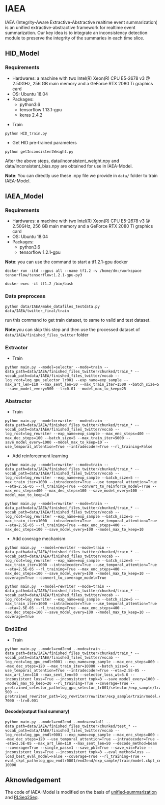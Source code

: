 # IAEA
IAEA (Integrity-Aware Extractive-Abstractive realtime event summarization) is an unified extractive-abstractive framework for realtime event summarization. Our key idea is to integrate an inconsistency detection module to preserve the integrity of the summaries in each time slice.

## HID_Model
### Requirements
* Hardwares: a machine with two Intel(R) Xeon(R) CPU E5-2678 v3 @ 2.50GHz, 256 GB main memory and a GeForce RTX 2080 Ti graphics card
* OS: Ubuntu 18.04
* Packages:
    * python3.6 
    * tensorflow 1.13.1-gpu
    * keras 2.4.2

- Train
```shell script
python HID_train.py
```
- Get HID pre-trained parameters
```shell script
python getInconsistentWeight.py
```

After the above steps, data/inconsistent_weight.npy and data/inconsistent_bias.npy are obtained for use in IAEA-Model.

**Note**: You can directly use these .npy file we provide in `data/` folder to train IAEA-Model.


## IAEA_Model
### Requirements
* Hardwares: a machine with two Intel(R) Xeon(R) CPU E5-2678 v3 @ 2.50GHz, 256 GB main memory and a GeForce RTX 2080 Ti graphics card
* OS: Ubuntu 18.04
* Packages:
    * python3.6 
    * tensorflow 1.2.1-gpu

**Note**: you can use the command to start a tf1.2.1-gpu docker
```shell script
docker run -itd --gpus all --name tf1.2 -v /home/dm:/workspace tensorflow/tensorflow:1.2.1-gpu-py3

docker exec -it tf1.2 /bin/bash
```
### Data preprocess

```shell script
python data/IAEA/make_datafiles_testdata.py data/IAEA/twitter_final/train
```
run this command to get train dataset, to same to valid and test dataset.


**Note**:you can skip this step and then use the processed dataset of `data/IAEA/finished_files_twitter` folder


### Extractor
- Train
```shell script
python main.py --model=selector --mode=train --data_path=data/IAEA/finished_files_twitter/chunked/train_* --vocab_path=data/IAEA/finished_files_twitter/vocab --log_root=log_gpu_selector_lr001 --exp_name=exp_sample --max_art_len=110 --max_sent_len=50 --max_train_iter=1500 --batch_size=5 --save_model_every=500 --lr=0.01 --model_max_to_keep=25
```

### Abstractor
- Train
```shell script
python main.py --model=rewriter --mode=train --data_path=data/IAEA/finished_files_twitter/chunked/train_* --vocab_path=data/IAEA/finished_files_twitter/vocab --log_root=log_rewriter --exp_name=exp_sample --max_enc_steps=400 --max_dec_steps=100 --batch_size=5 --max_train_iter=5000 --save_model_every=1000 --model_max_to_keep=10 --use_temporal_attention=True --intradecoder=True --rl_training=False
```

- Add reinforcement learning
```shell script
python main.py --model=rewriter --mode=train --data_path=data/IAEA/finished_files_twitter/chunked/train_* --vocab_path=data/IAEA/finished_files_twitter/vocab --log_root=log_rewriter --exp_name=exp_sample --batch_size=5 --max_train_iter=1000 --intradecoder=True --use_temporal_attention=True --eta=2.5E-05 --rl_training=True --convert_to_reinforce_model=True --max_enc_steps=400 --max_dec_steps=100 --save_model_every=100 --model_max_to_keep=10
```

```shell script
python main.py --model=rewriter --mode=train --data_path=data/IAEA/finished_files_twitter/chunked/train_* --vocab_path=data/IAEA/finished_files_twitter/vocab --log_root=log_rewriter --exp_name=exp_sample --batch_size=5 --max_train_iter=1000 --intradecoder=True --use_temporal_attention=True --eta=2.5E-05 --rl_training=True --max_enc_steps=400 --max_dec_steps=100 --save_model_every=100 --model_max_to_keep=10
```

- Add coverage mechanism
```shell script
python main.py  --model=rewriter --mode=train --data_path=data/IAEA/finished_files_twitter/chunked/train_* --vocab_path=data/IAEA/finished_files_twitter/vocab --log_root=log_rewriter --exp_name=exp_sample --batch_size=5 --max_train_iter=1000 --intradecoder=True --use_temporal_attention=True --eta=2.5E-05 --rl_training=True --max_enc_steps=400 --max_dec_steps=100 --save_model_every=100 --model_max_to_keep=10 --coverage=True --convert_to_coverage_model=True
```

```shell script
python main.py  --model=rewriter --mode=train --data_path=data/IAEA/finished_files_twitter/chunked/train_* --vocab_path=data/IAEA/finished_files_twitter/vocab --log_root=log_rewriter --exp_name=exp_sample --batch_size=5 --max_train_iter=1000 --intradecoder=True --use_temporal_attention=True --eta=2.5E-05 --rl_training=True --max_enc_steps=400 --max_dec_steps=100 --save_model_every=100 --model_max_to_keep=10 --coverage=True
```


### End2End
- Train
```shell script
python main.py --model=end2end --mode=train --data_path=data/IAEA/finished_files_twitter/chunked/train_* --vocab_path=data/IAEA/finished_files_twitter/vocab --log_root=log_gpu_endlr0001 --exp_name=exp_sample --max_enc_steps=800 --max_dec_steps=120 --max_train_iter=10000 --batch_size=5 --use_temporal_attention=True --intradecoder=True --eta=2.5E-05 --max_art_len=110 --max_sent_len=50 --selector_loss_wt=5.0 --inconsistent_loss=True --inconsistent_topk=3 --save_model_every=1000 --model_max_to_keep=20 --rl_training=True --coverage=True --pretrained_selector_path=log_gpu_selector_lr001/selector/exp_sample/train/model.ckpt-500 --pretrained_rewriter_path=log_rewriter/rewriter/exp_sample/train/model.ckpt_cov-7000 --lr=0.001
```

#### Decode(output final summary)
```shell script
python main.py --model=end2end --mode=evalall --data_path=data/IAEA/finished_files_twitter/chunked/test_* --vocab_path=data/IAEA/finished_files_twitter/vocab --log_root=log_gpu_endlr0001 --exp_name=exp_sample --max_enc_steps=800 --max_dec_steps=120 --use_temporal_attention=True --intradecoder=True --eta=2.5E-05 --max_art_len=110 --max_sent_len=50 --decode_method=beam --coverage=True --single_pass=1 --save_pkl=True --save_vis=False --inconsistent_loss=True --inconsistent_topk=3 --eval_method=loss --load_best_eval_model=False --coverage=True --rl_training=True --eval_ckpt_path=log_gpu_endlr0001/end2end/exp_sample/train/model.ckpt_cov-10000
```

## Aknowledgement
The code of IAEA-Model is modified on the basis of [unified-summarization](https://github.com/HsuWanTing/unified-summarization) and [RLSeq2Seq](https://github.com/yaserkl/RLSeq2Seq).
